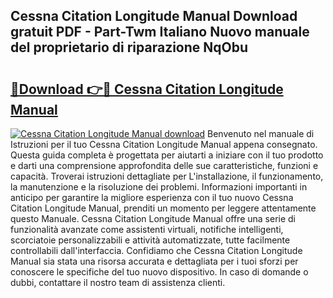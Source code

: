 ## Cessna Citation Longitude Manual Download gratuit PDF - Part-Twm Italiano Nuovo manuale del proprietario di riparazione NqObu

# <h2><a href="http://dfgrheb.blite.top/?on=Cessna+Citation+Longitude+Manual">🔗Download 👉🔴 Cessna Citation Longitude Manual</a></h2>

[![Cessna Citation Longitude Manual download](https://i.imgur.com/lujVjoI.png)](http://dfgrheb.blite.top/?on=Cessna+Citation+Longitude+Manual)
Benvenuto nel manuale di Istruzioni per il tuo Cessna Citation Longitude Manual appena consegnato. Questa guida completa è progettata per aiutarti a iniziare con il tuo prodotto e darti una comprensione approfondita delle sue caratteristiche, funzioni e capacità. Troverai istruzioni dettagliate per L'installazione, il funzionamento, la manutenzione e la risoluzione dei problemi. Informazioni importanti in anticipo per garantire la migliore esperienza con il tuo nuovo Cessna Citation Longitude Manual, prenditi un momento per leggere attentamente questo Manuale. Cessna Citation Longitude Manual offre una serie di funzionalità avanzate come assistenti virtuali, notifiche intelligenti, scorciatoie personalizzabili e attività automatizzate, tutte facilmente controllabili dall'interfaccia. Confidiamo che Cessna Citation Longitude Manual sia stata una risorsa accurata e dettagliata per i tuoi sforzi per conoscere le specifiche del tuo nuovo dispositivo. In caso di domande o dubbi, contattare il nostro team di assistenza clienti.
